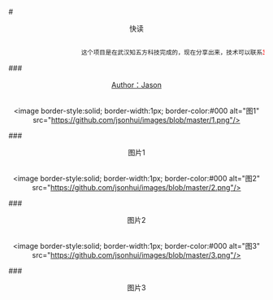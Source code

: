 #<div class="text" align=center background=#005430>快读</div>
<br>

```java
                    这个项目是在武汉知五方科技完成的，现在分享出来，技术可以联系320175912@qq.com
```

###<div align=center>[Author：Jason](http://my.csdn.net/jason_fish "作者：袁科")</div>
<br>

<div align=center>

<image border-style:solid; border-width:1px; border-color:#000 alt="图1" src="https://github.com/jsonhui/images/blob/master/1.png"/>

</div>

###<div class="text" align=center>图片1</div>
<br>

<div align=center>

<image border-style:solid; border-width:1px; border-color:#000 alt="图2" src="https://github.com/jsonhui/images/blob/master/2.png"/>

</div>

###<div class="text" align=center>图片2</div>
<br>

<div align=center>

<image border-style:solid; border-width:1px; border-color:#000 alt="图3" src="https://github.com/jsonhui/images/blob/master/3.png"/>

</div>

###<div class="text" align=center>图片3</div>
